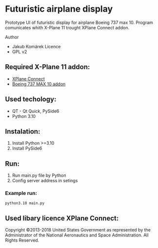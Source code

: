 # Futuristic airplane display

Prototype UI of futuristic display for airplane Boeing 737 max 10.
Program comunicates whith X-Plane 11 trought XPlane Connect addon.

Author
- Jakub Komárek
Licence
- GPL v2

## Required X-Plane 11 addon:
- [XPlane Connect](https://github.com/nasa/XPlaneConnect)
- [Boeing 737 MAX 10 addon](https://www.maxteamdesign.com/wpdm-category/max-10/)

## Used techology: 
- QT - Qt Quick, PySide6
- Python 3.10

## Instalation:
1. Install Python >=3.10
2. Install PySide6

## Run:
1. Run main.py file by Python
2. Config server address in setings

### Example run:
```
python3.10 main.py
```
  
## Used libary licence XPlane Connect:
Copyright ©2013-2018 United States Government as represented by the Administrator of the National Aeronautics and Space Administration. All Rights Reserved.


